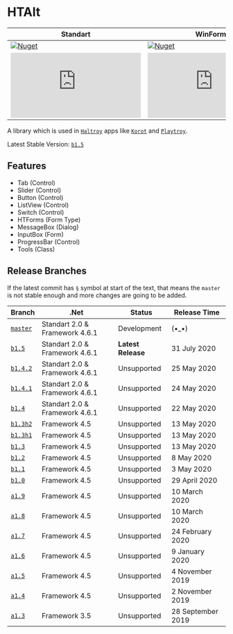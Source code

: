 # HTAlt
|Standart|WinForms|
|--|--|
|[![Nuget](https://img.shields.io/nuget/dt/HTAlt.Standart?label=Nuget&style=for-the-badge)](https://www.nuget.org/packages/HTAlt.Standart)|[![Nuget](https://img.shields.io/nuget/dt/HTAlt.WinForms?label=Nuget&style=for-the-badge)](https://www.nuget.org/packages/HTAlt.WinForms)|
|[![GitHub](https://img.shields.io/github/downloads/haltroy/htalt/b1.5/HTAlt.Standart.dll?label=GitHub&style=for-the-badge)](https://github.com/Haltroy/HTAlt/releases/download/b1.5/HTAlt.Standart.dll)|[![GitHub)](https://img.shields.io/github/downloads/haltroy/htalt/b1.5/HTAlt.WinForms.dll?label=GitHub&style=for-the-badge)](https://github.com/Haltroy/HTAlt/releases/download/b1.5/HTAlt.WinForms.dll)|

A library which is used in [`Haltroy`](http://haltroy.com) apps like [`Korot`](https://github.com/haltroy/korot) and [`Playtroy`](https://github.com/haltroy/Playtroy).

Latest Stable Version: [`b1.5`](https://github.com/Haltroy/HTAlt/releases/tag/b1.5)

## Features
 - Tab (Control)
 - Slider (Control)
 - Button (Control)
 - ListView (Control)
 - Switch (Control)
 - HTForms (Form Type)
 - MessageBox (Dialog)
 - InputBox (Form)
 - ProgressBar (Control)
 - Tools (Class)

 ## Release Branches

 If the latest commit has `§` symbol at start of the text, that means the `master` is not stable enough and more changes are going to be added.

| Branch                                                               | .Net | Status | Release Time |
|----------------------------------------------------------------------|------|----------|-------------------|
| [`master`](https://github.com/haltroy/htalt)              | Standart 2.0 & Framework 4.6.1 | Development | (•_•) |
| [`b1.5`](https://github.com/haltroy/htalt/tree/b1.5) | Standart 2.0 & Framework 4.6.1 | **Latest Release** | 31 July 2020 |
| [`b1.4.2`](https://github.com/haltroy/htalt/tree/b1.4.2) | Standart 2.0 & Framework 4.6.1 | Unsupported | 25 May 2020 |
| [`b1.4.1`](https://github.com/haltroy/htalt/tree/b1.4.1) | Standart 2.0 & Framework 4.6.1 | Unsupported | 24 May 2020 |
| [`b1.4`](https://github.com/haltroy/htalt/tree/b1.4) | Standart 2.0 & Framework 4.6.1 | Unsupported | 22 May 2020 |
| [`b1.3h2`](https://github.com/haltroy/htalt/tree/b1.3h2) | Framework 4.5 | Unsupported | 13 May 2020 |
| [`b1.3h1`](https://github.com/haltroy/htalt/tree/b1.3h1) | Framework 4.5 | Unsupported | 13 May 2020 |
| [`b1.3`](https://github.com/haltroy/htalt/tree/b1.3) | Framework 4.5 | Unsupported | 13 May 2020 |
| [`b1.2`](https://github.com/haltroy/htalt/tree/b1.2) | Framework 4.5 | Unsupported | 8 May 2020 |
| [`b1.1`](https://github.com/haltroy/htalt/tree/b1.1) | Framework 4.5 | Unsupported | 3 May 2020 |
| [`b1.0`](https://github.com/haltroy/htalt/tree/b1.0) | Framework 4.5 | Unsupported | 29 April 2020 |
| [`a1.9`](https://github.com/haltroy/htalt/tree/a1.9) | Framework 4.5 | Unsupported | 10 March 2020 |
| [`a1.8`](https://github.com/haltroy/htalt/tree/a1.8) | Framework 4.5 | Unsupported | 10 March 2020 |
| [`a1.7`](https://github.com/haltroy/htalt/tree/a1.7) | Framework 4.5 | Unsupported | 24 February 2020 |
| [`a1.6`](https://github.com/haltroy/htalt/tree/a1.6) | Framework 4.5 | Unsupported | 9 January 2020 |
| [`a1.5`](https://github.com/haltroy/htalt/tree/a1.5) | Framework 4.5 | Unsupported | 4 November 2019 |
| [`a1.4`](https://github.com/haltroy/htalt/tree/a1.4) | Framework 4.5 | Unsupported | 2 November 2019 |
| [`a1.3`](https://github.com/haltroy/htalt/tree/a1.4) | Framework 3.5 | Unsupported | 28 September 2019 |
